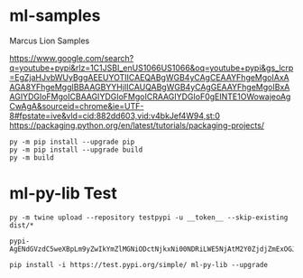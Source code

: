 # ml-samples
Marcus Lion Samples

https://www.google.com/search?q=youtube+pypi&rlz=1C1JSBI_enUS1066US1066&oq=youtube+pypi&gs_lcrp=EgZjaHJvbWUyBggAEEUYOTIICAEQABgWGB4yCAgCEAAYFhgeMgoIAxAAGA8YFhgeMggIBBAAGBYYHjIICAUQABgWGB4yCAgGEAAYFhgeMgoIBxAAGIYDGIoFMgoICBAAGIYDGIoFMgoICRAAGIYDGIoF0gEINTE1OWowajeoAgCwAgA&sourceid=chrome&ie=UTF-8#fpstate=ive&vld=cid:882dd603,vid:v4bkJef4W94,st:0
https://packaging.python.org/en/latest/tutorials/packaging-projects/

````
py -m pip install --upgrade pip
py -m pip install --upgrade build
py -m build
````

# ml-py-lib Test

````
py -m twine upload --repository testpypi -u __token__ --skip-existing dist/*
````

````
pypi-AgENdGVzdC5weXBpLm9yZwIkYmZlMGNiODctNjkxNi00NDRiLWE5NjAtM2Y0ZjdjZmExOGJkAAIqWzMsIjYyYTYwY2ZiLWQxMDctNGMwOC04MDI1LWU4NDk4NTM2OTgzYSJdAAAGIKGCTPtN3dxzPd7vht3ECdOBCsrgGl7SBEj24Ipfxjx5
````

````
pip install -i https://test.pypi.org/simple/ ml-py-lib --upgrade
````